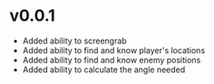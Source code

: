# v0.0.1
- Added ability to screengrab
- Added ability to find and know player's locations
- Added ability to find and know enemy positions
- Added ability to calculate the angle needed